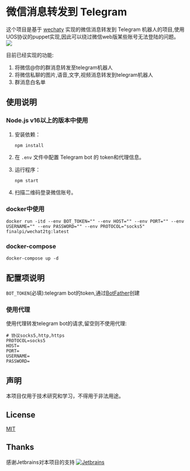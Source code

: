 # 微信消息转发到 Telegram

这个项目是基于 [wechaty](https://github.com/wechaty/wechaty) 实现的微信消息转发到 Telegram 机器人的项目,使用UOS协议的puppet实现,因此可以绕过微信web版某些账号无法登陆的问题。  
![](https://s1.imagehub.cc/images/2023/06/30/imagea3d9cbc1eb0fa6c7.png)

目前已经实现的功能:
1. 将微信@你的群消息转发至telegram机器人
2. 将微信私聊的图片,语音,文字,视频消息转发到telegram机器人
3. 群消息白名单

## 使用说明

### Node.js v16以上的版本中使用

1. 安装依赖：

   ```shell
   npm install
   ```

2. 在 `.env` 文件中配置 Telegram bot 的 token和代理信息。

3. 运行程序：

   ```shell
   npm start
   ```

4. 扫描二维码登录微信账号。

### docker中使用
```shell
docker run -itd --env BOT_TOKEN="" --env HOST="" --env PORT="" --env USERNAME="" --env PASSWORD="" --env PROTOCOL="socks5" finalpi/wechat2tg:latest
```

### docker-compose
```shell
docker-compose up -d
```

## 配置项说明

`BOT_TOKEN`(必填):telegram bot的token,通过[BotFather](https://t.me/BotFather)创建

### 使用代理

使用代理转发telegram bot的请求,留空则不使用代理:
```
# 协议socks5,http,https
PROTOCOL=socks5
HOST=
PORT=
USERNAME=
PASSWORD=
```

## 声明

本项目仅用于技术研究和学习，不得用于非法用途。

## License

[MIT](LICENSE)

## Thanks
感谢Jetbrains对本项目的支持
[![Jetbrains](https://resources.jetbrains.com/storage/products/company/brand/logos/jb_beam.png)](https://www.jetbrains.com)